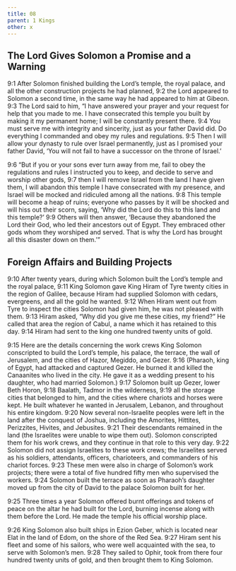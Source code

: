 ```yaml
---
title: 08
parent: 1 Kings
other: x
---
```


## The Lord Gives Solomon a Promise and a Warning

<a name="9:1">9:1</a> After Solomon finished building the Lord’s temple, the royal palace, and all the other construction projects he had planned, <a name="9:2">9:2</a> the Lord appeared to Solomon a second time, in the same way he had appeared to him at Gibeon. <a name="9:3">9:3</a> The Lord said to him, “I have answered your prayer and your request for help that you made to me. I have consecrated this temple you built by making it my permanent home; I will be constantly present there. <a name="9:4">9:4</a> You must serve me with integrity and sincerity, just as your father David did. Do everything I commanded and obey my rules and regulations. <a name="9:5">9:5</a> Then I will allow your dynasty to rule over Israel permanently, just as I promised your father David, ‘You will not fail to have a successor on the throne of Israel.’

<a name="9:6">9:6</a> “But if you or your sons ever turn away from me, fail to obey the regulations and rules I instructed you to keep, and decide to serve and worship other gods, <a name="9:7">9:7</a> then I will remove Israel from the land I have given them, I will abandon this temple I have consecrated with my presence, and Israel will be mocked and ridiculed among all the nations. <a name="9:8">9:8</a> This temple will become a heap of ruins; everyone who passes by it will be shocked and will hiss out their scorn, saying, ‘Why did the Lord do this to this land and this temple?’ <a name="9:9">9:9</a> Others will then answer, ‘Because they abandoned the Lord their God, who led their ancestors out of Egypt. They embraced other gods whom they worshiped and served. That is why the Lord has brought all this disaster down on them.’”

## Foreign Affairs and Building Projects

<a name="9:10">9:10</a> After twenty years, during which Solomon built the Lord’s temple and the royal palace, <a name="9:11">9:11</a> King Solomon gave King Hiram of Tyre twenty cities in the region of Galilee, because Hiram had supplied Solomon with cedars, evergreens, and all the gold he wanted. <a name="9:12">9:12</a> When Hiram went out from Tyre to inspect the cities Solomon had given him, he was not pleased with them. <a name="9:13">9:13</a> Hiram asked, “Why did you give me these cities, my friend?” He called that area the region of Cabul, a name which it has retained to this day. <a name="9:14">9:14</a> Hiram had sent to the king one hundred twenty units of gold.

<a name="9:15">9:15</a> Here are the details concerning the work crews King Solomon conscripted to build the Lord’s temple, his palace, the terrace, the wall of Jerusalem, and the cities of Hazor, Megiddo, and Gezer. <a name="9:16">9:16</a> (Pharaoh, king of Egypt, had attacked and captured Gezer. He burned it and killed the Canaanites who lived in the city. He gave it as a wedding present to his daughter, who had married Solomon.) <a name="9:17">9:17</a> Solomon built up Gezer, lower Beth Horon, <a name="9:18">9:18</a> Baalath, Tadmor in the wilderness, <a name="9:19">9:19</a> all the storage cities that belonged to him, and the cities where chariots and horses were kept. He built whatever he wanted in Jerusalem, Lebanon, and throughout his entire kingdom. <a name="9:20">9:20</a> Now several non-Israelite peoples were left in the land after the conquest of Joshua, including the Amorites, Hittites, Perizzites, Hivites, and Jebusites. <a name="9:21">9:21</a> Their descendants remained in the land (the Israelites were unable to wipe them out). Solomon conscripted them for his work crews, and they continue in that role to this very day. <a name="9:22">9:22</a> Solomon did not assign Israelites to these work crews; the Israelites served as his soldiers, attendants, officers, charioteers, and commanders of his chariot forces. <a name="9:23">9:23</a> These men were also in charge of Solomon’s work projects; there were a total of five hundred fifty men who supervised the workers. <a name="9:24">9:24</a> Solomon built the terrace as soon as Pharaoh’s daughter moved up from the city of David to the palace Solomon built for her.

<a name="9:25">9:25</a> Three times a year Solomon offered burnt offerings and tokens of peace on the altar he had built for the Lord, burning incense along with them before the Lord. He made the temple his official worship place.

<a name="9:26">9:26</a> King Solomon also built ships in Ezion Geber, which is located near Elat in the land of Edom, on the shore of the Red Sea. <a name="9:27">9:27</a> Hiram sent his fleet and some of his sailors, who were well acquainted with the sea, to serve with Solomon’s men. <a name="9:28">9:28</a> They sailed to Ophir, took from there four hundred twenty units of gold, and then brought them to King Solomon.
